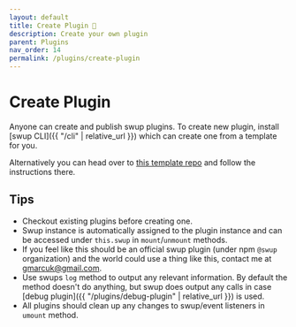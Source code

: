 ```yaml
---
layout: default
title: Create Plugin 🎉
description: Create your own plugin
parent: Plugins
nav_order: 14
permalink: /plugins/create-plugin
---
```


# Create Plugin
Anyone can create and publish swup plugins. 
To create new plugin, install [swup CLI]({{ "/cli" | relative_url }}) which can create one from a template for you. 
 
Alternatively you can head over to [this template repo](https://github.com/swup/plugin-template) and follow the instructions there. 

## Tips
- Checkout existing plugins before creating one.
- Swup instance is automatically assigned to the plugin instance and can be accessed under `this.swup` in `mount`/`unmount` methods.
- If you feel like this should be an official swup plugin (under npm `@swup` organization) and the world could use a thing like this, contact me at gmarcuk@gmail.com.
- Use swups `log` method to output any relevant information. By default the method doesn't do anything, but swup does output any calls in case [debug plugin]({{ "/plugins/debug-plugin" | relative_url }}) is used.
- All plugins should clean up any changes to swup/event listeners in `umount` method.
